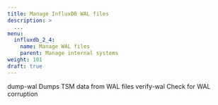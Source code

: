 ```yaml
---
title: Manage InfluxDB WAL files
description: >
  ...
menu:
  influxdb_2_4:
    name: Manage WAL files
    parent: Manage internal systems
weight: 101
draft: true
---
```


<!-- 

Marked as draft. Placeholder for future content.

-->

dump-wal          Dumps TSM data from WAL files
verify-wal        Check for WAL corruption